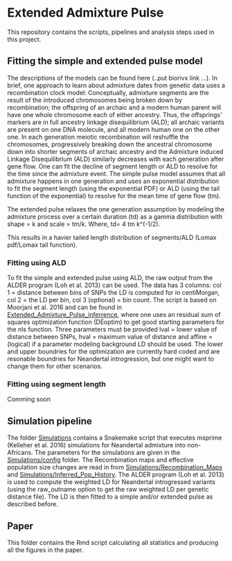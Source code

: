 # Extended Admixture Pulse

This repository contains the scripts, pipelines and analysis steps used in this project. 

## Fitting the simple and extended pulse model
The descriptions of the models can be found here (..put biorivx link ...). In brief, one approach to learn about admixture dates from genetic data uses a recombination clock model: Conceptually, admixture segments are the result of the introduced chromosomes being broken down by recombination; the offspring of an archaic and a modern human parent will have one whole chromosome each of either ancestry. Thus, the offsprings' markers are in full ancestry linkage disequilibrium (ALD); all archaic variants are present on one DNA molecule, and all modern human one on the other one. In each generation meiotic recombination will reshuffle the chromosomes, progressively breaking down the ancestral chromosome down into shorter segments of archaic ancestry and the Admixture induced Linkage Disequilibrium (ALD) similarly decreases with each generation after gene flow. One can fit the decline of segment length or ALD to resolve for the time since the admixture event. The simple pulse model assumes that all admixture happens in one generation and uses an exponential distribution to fit the segment length (using the exponential PDF) or ALD (using the tail function of the exponential) to resolve for the mean time of gene flow (tm). 

The extended pulse relaxes the one generation assumption by modeling the admixture process over a certain duration (td) as a gamma distribution with shape = k and scale = tm/k.
Where, td= 4 tm k^(-1/2). 

This results in a havier tailed length distribution of segments/ALD (Lomax pdf/Lomax tail function). 

### Fitting using ALD

To fit the simple and extended pulse using ALD, the raw output from the ALDER program (Loh et al. 2013) can be used. The data has 3 columns: col 1 = distance between bins of SNPs the LD is computed for in centiMorgan, col 2 = the LD per bin, col 3 (optional) = bin count.
The script is based on Moorjani et al. 2016 and can be found in [Extended_Admixture_Pulse_inferrence](Extended_Admixture_Pulse_inferrence/), where one uses an residual sum of squares optimization function (DEoptim) to get good starting parameters for the nls function. Three parameters must be provided lval = lower value of distance between SNPs, hval = maximum value of distance and 
affine = (logical) if a parameter modeling background LD should be used. The lower and upper boundries for the optimization are currently hard coded and are resonable boundries for Neandertal introgression, but one might want to change them for other scenarios.

### Fitting using segment length

Comming soon

## Simulation pipeline
The folder [Simulations](Simulations) contains 
a Snakemake script that executes msprime (Kelleher et al. 2016) simulations for Neandertal admixture into non-Africans. The parameters for the simulations are given
in the [Simulations/config](Simulations/config) folder. The Recombination maps and effective population size changes are read in from [Simulations/Recombination_Maps](Simulations/Recombination_Maps) and 
[Simulations/Inferred_Pop_History](Simulations/Inferred_Pop_History). The ALDER program (Loh et al. 2013) is used to compute the weighted LD for Neandertal introgressed variants (using the raw_outname option to get the raw weighted LD per genetic distance file). The LD is then
fitted to a simple and/or extended pulse as described before.

## Paper

This folder contains the Rmd script calculating all statistics and producing all the figures in the paper.
